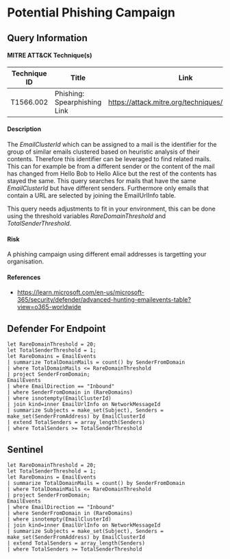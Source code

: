 # Potential Phishing Campaign

## Query Information

#### MITRE ATT&CK Technique(s)

| Technique ID | Title    | Link    |
| ---  | --- | --- |
| T1566.002 | Phishing: Spearphishing Link | https://attack.mitre.org/techniques/T1566/002/ |

#### Description
The *EmailClusterId* which can be assigned to a mail is the identifier for the group of similar emails clustered based on heuristic analysis of their contents. Therefore this identifier can be leveraged to find related mails. This can for example be from a different sender or the content of the mail has changed from Hello Bob to Hello Alice but the rest of the contents has stayed the same. This query searches for mails that have the same *EmailClusterId* but have different senders. Furthermore only emails that contain a URL are selected by joining the EmailUrlInfo table.

This query needs adjustments to fit in your environment, this can be done using the threshold variables *RareDomainThreshold* and *TotalSenderThreshold*.

#### Risk
A phishing campaign using different email addresses is targetting your organisation.

#### References
- https://learn.microsoft.com/en-us/microsoft-365/security/defender/advanced-hunting-emailevents-table?view=o365-worldwide

## Defender For Endpoint
```KQL
let RareDomainThreshold = 20;
let TotalSenderThreshold = 1;
let RareDomains = EmailEvents
| summarize TotalDomainMails = count() by SenderFromDomain
| where TotalDomainMails <= RareDomainThreshold
| project SenderFromDomain;
EmailEvents
| where EmailDirection == "Inbound"
| where SenderFromDomain in (RareDomains)
| where isnotempty(EmailClusterId)
| join kind=inner EmailUrlInfo on NetworkMessageId
| summarize Subjects = make_set(Subject), Senders = make_set(SenderFromAddress) by EmailClusterId
| extend TotalSenders = array_length(Senders)
| where TotalSenders >= TotalSenderThreshold
```
## Sentinel
```KQL
let RareDomainThreshold = 20;
let TotalSenderThreshold = 1;
let RareDomains = EmailEvents
| summarize TotalDomainMails = count() by SenderFromDomain
| where TotalDomainMails <= RareDomainThreshold
| project SenderFromDomain;
EmailEvents
| where EmailDirection == "Inbound"
| where SenderFromDomain in (RareDomains)
| where isnotempty(EmailClusterId)
| join kind=inner EmailUrlInfo on NetworkMessageId
| summarize Subjects = make_set(Subject), Senders = make_set(SenderFromAddress) by EmailClusterId
| extend TotalSenders = array_length(Senders)
| where TotalSenders >= TotalSenderThreshold
```